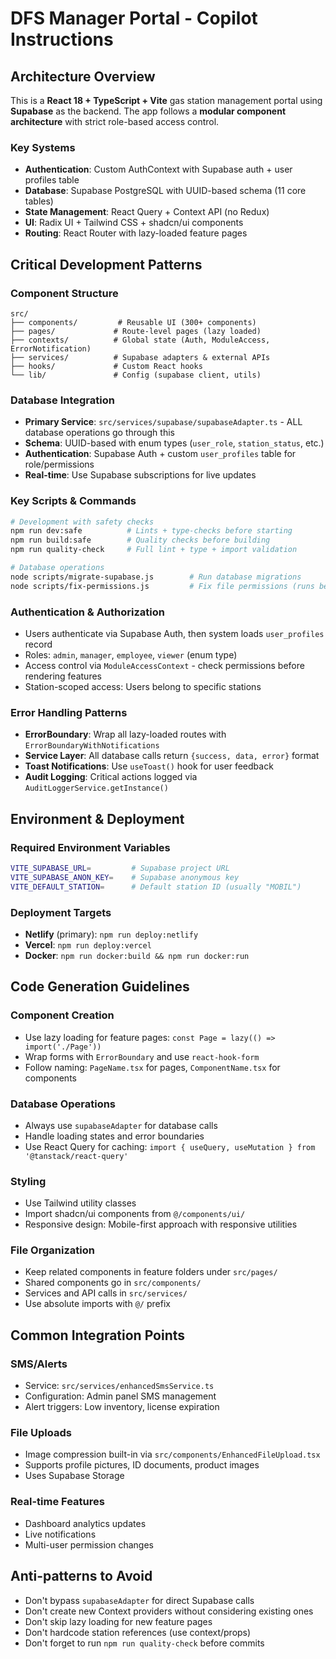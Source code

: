 # DFS Manager Portal - Copilot Instructions

## Architecture Overview

This is a **React 18 + TypeScript + Vite** gas station management portal using **Supabase** as the backend. The app follows a **modular component architecture** with strict role-based access control.

### Key Systems
- **Authentication**: Custom AuthContext with Supabase auth + user profiles table
- **Database**: Supabase PostgreSQL with UUID-based schema (11 core tables)
- **State Management**: React Query + Context API (no Redux)
- **UI**: Radix UI + Tailwind CSS + shadcn/ui components
- **Routing**: React Router with lazy-loaded feature pages

## Critical Development Patterns

### Component Structure
```
src/
├── components/         # Reusable UI (300+ components)
├── pages/             # Route-level pages (lazy loaded)
├── contexts/          # Global state (Auth, ModuleAccess, ErrorNotification)
├── services/          # Supabase adapters & external APIs
├── hooks/             # Custom React hooks
└── lib/               # Config (supabase client, utils)
```

### Database Integration
- **Primary Service**: `src/services/supabase/supabaseAdapter.ts` - ALL database operations go through this
- **Schema**: UUID-based with enum types (`user_role`, `station_status`, etc.)
- **Authentication**: Supabase Auth + custom `user_profiles` table for role/permissions
- **Real-time**: Use Supabase subscriptions for live updates

### Key Scripts & Commands
```bash
# Development with safety checks
npm run dev:safe          # Lints + type-checks before starting
npm run build:safe        # Quality checks before building
npm run quality-check     # Full lint + type + import validation

# Database operations
node scripts/migrate-supabase.js        # Run database migrations
node scripts/fix-permissions.js         # Fix file permissions (runs before build)
```

### Authentication & Authorization
- Users authenticate via Supabase Auth, then system loads `user_profiles` record
- Roles: `admin`, `manager`, `employee`, `viewer` (enum type)
- Access control via `ModuleAccessContext` - check permissions before rendering features
- Station-scoped access: Users belong to specific stations

### Error Handling Patterns
- **ErrorBoundary**: Wrap all lazy-loaded routes with `ErrorBoundaryWithNotifications`
- **Service Layer**: All database calls return `{success, data, error}` format
- **Toast Notifications**: Use `useToast()` hook for user feedback
- **Audit Logging**: Critical actions logged via `AuditLoggerService.getInstance()`

## Environment & Deployment

### Required Environment Variables
```bash
VITE_SUPABASE_URL=         # Supabase project URL
VITE_SUPABASE_ANON_KEY=    # Supabase anonymous key
VITE_DEFAULT_STATION=      # Default station ID (usually "MOBIL")
```

### Deployment Targets
- **Netlify** (primary): `npm run deploy:netlify`
- **Vercel**: `npm run deploy:vercel` 
- **Docker**: `npm run docker:build && npm run docker:run`

## Code Generation Guidelines

### Component Creation
- Use lazy loading for feature pages: `const Page = lazy(() => import('./Page'))`
- Wrap forms with `ErrorBoundary` and use `react-hook-form`
- Follow naming: `PageName.tsx` for pages, `ComponentName.tsx` for components

### Database Operations
- Always use `supabaseAdapter` for database calls
- Handle loading states and error boundaries
- Use React Query for caching: `import { useQuery, useMutation } from '@tanstack/react-query'`

### Styling
- Use Tailwind utility classes
- Import shadcn/ui components from `@/components/ui/`
- Responsive design: Mobile-first approach with responsive utilities

### File Organization
- Keep related components in feature folders under `src/pages/`
- Shared components go in `src/components/`
- Services and API calls in `src/services/`
- Use absolute imports with `@/` prefix

## Common Integration Points

### SMS/Alerts
- Service: `src/services/enhancedSmsService.ts`
- Configuration: Admin panel SMS management
- Alert triggers: Low inventory, license expiration

### File Uploads
- Image compression built-in via `src/components/EnhancedFileUpload.tsx`
- Supports profile pictures, ID documents, product images
- Uses Supabase Storage

### Real-time Features
- Dashboard analytics updates
- Live notifications
- Multi-user permission changes

## Anti-patterns to Avoid
- Don't bypass `supabaseAdapter` for direct Supabase calls
- Don't create new Context providers without considering existing ones
- Don't skip lazy loading for new feature pages
- Don't hardcode station references (use context/props)
- Don't forget to run `npm run quality-check` before commits
